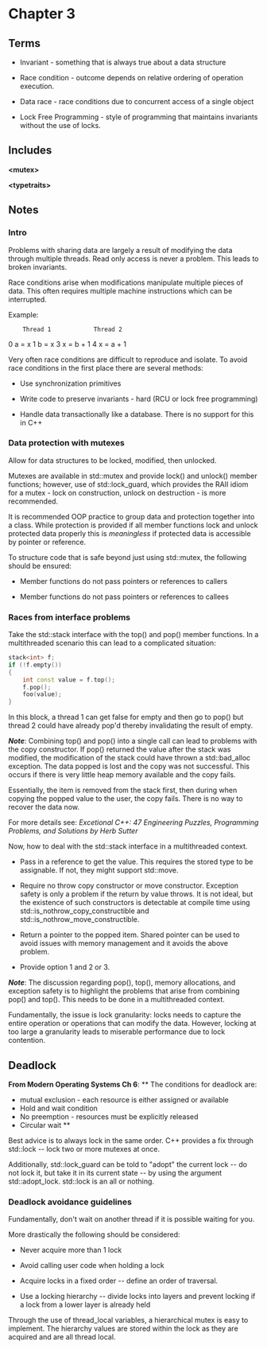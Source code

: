 # Chapter 3 

## Terms

* Invariant - something that is always true about a data structure

* Race condition - outcome depends on relative ordering of operation
execution.

* Data race - race conditions due to concurrent access of a single object

* Lock Free Programming - style of programming that maintains invariants
without the use of locks.

## Includes

**&lt;mutex&gt;**

**&lt;typetraits&gt;**

## Notes

### Intro

Problems with sharing data are largely a result of modifying the data
through multiple threads.  Read only access is never a problem.  This 
leads to broken invariants.

Race conditions arise when modifications manipulate multiple pieces of
data.  This often requires multiple machine instructions which can 
be interrupted.

Example:

        Thread 1            Thread 2
0       a = x 
1                           b = x 
3                           x = b + 1
4       x = a + 1

Very often race conditions are difficult to reproduce and isolate.  To 
avoid race conditions in the first place there are several methods:

* Use synchronization primitives

* Write code to preserve invariants - hard (RCU or lock free programming)

* Handle data transactionally like a database.  There is no support for this
in C++


### Data protection with mutexes

Allow for data structures to be locked, modified, then unlocked.

Mutexes are available in std::mutex and provide lock() and unlock() member 
functions; however, use of std::lock_guard, which provides the RAII idiom
for a mutex - lock on construction, unlock on destruction - is more 
recommended.

It is recommended OOP practice to group data and protection together into
a class.  While protection is provided if all member functions lock and unlock
protected data properly this is *meaningless* if protected data is accessible
by pointer or reference.

To structure code that is safe beyond just using std::mutex, the following
should be ensured:

* Member functions do not pass pointers or references to callers

* Member functions do not pass pointers or references to callees

### Races from interface problems

Take the std::stack interface with the top() and pop() member functions.  In
a multithreaded scenario this can lead to a complicated situation:

```c++
stack<int> f;
if (!f.empty())
{
    int const value = f.top();
    f.pop();
    foo(value);
}
```

In this block, a thread 1 can get false for empty and then go to pop()
but thread 2 could have already pop'd thereby invalidating the result
of empty.

***Note***: Combining top() and pop() into a single call can lead to 
problems with the copy constructor.  If pop() returned the value after
the stack was modified, the modification of the stack could have
thrown a std::bad_alloc exception.  The data popped is lost and the copy
was not successful.  This occurs if there is very little heap memory
available and the copy fails.

Essentially, the item is removed from the stack first, then during when
copying the popped value to the user, the copy fails.  There is no way
to recover the data now.

For more details see:
*Excetional C++: 47 Engineering Puzzles, Programming Problems, and Solutions
by Herb Sutter*

Now,  how to deal with the std::stack interface in a multithreaded context.

* Pass in a reference to get the value.  This requires the stored type 
to be assignable.  If not, they might support std::move.

* Require no throw copy constructor or move constructor.  Exception 
safety is only a problem if the return by value throws.  It is not 
ideal, but the existence of such constructors is detectable at
compile time using std::is_nothrow_copy_constructible and
std::is_nothrow_move_constructible.

* Return a pointer to the popped item.  Shared pointer can be used
to avoid issues with memory management and it avoids the above problem.

* Provide option 1 and 2 or 3.

***Note***: The discussion regarding pop(), top(), memory allocations,
and exception safety is to highlight the problems that arise from 
combining pop() and top().  This needs to be done in a multithreaded
context.

Fundamentally, the issue is lock granularity: locks needs to capture
the entire operation or operations that can modify the data.  However,
locking at too large a granularity leads to miserable performance due
to lock contention.

## Deadlock
**From Modern Operating Systems Ch 6**:
** The conditions for deadlock are:
* mutual exclusion - each resource is either assigned or available
* Hold and wait condition
* No preemption - resources must be explicitly released
* Circular wait
**

Best advice is to always lock in the same order.  C++ provides a fix
through std::lock -- lock two or more mutexes at once.

Additionally, std::lock_guard can be told to "adopt" the current lock
-- do not lock it, but take it in its current state -- by using
the argument std::adopt_lock.  std::lock is an all or nothing.

### Deadlock avoidance guidelines

Fundamentally, don't wait on another thread if it is possible waiting
for you.

More drastically the following should be considered:
* Never acquire more than 1 lock

* Avoid calling user code when holding a lock

* Acquire locks in a fixed order -- define an order of traversal.

* Use a locking hierarchy -- divide locks into layers and prevent locking if 
a lock from a lower layer is already held

Through the use of thread_local variables, a hierarchical mutex is easy to
implement.  The hierarchy values are stored within the lock as they are 
acquired and are all thread local.
